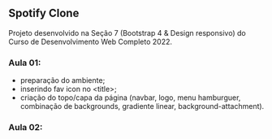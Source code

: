 ## Spotify Clone

Projeto desenvolvido na Seção 7 (Bootstrap 4 & Design responsivo) do Curso de Desenvolvimento Web Completo 2022.

### Aula 01:

- preparação do ambiente;
- inserindo fav icon no &lt;title&gt;;
- criação do topo/capa da página (navbar, logo, menu hamburguer, combinação de backgrounds, gradiente linear, background-attachment).

### Aula 02: